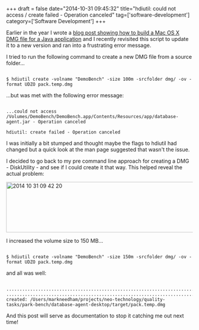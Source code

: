 +++
draft = false
date="2014-10-31 09:45:32"
title="hdiutil: could not access / create failed - Operation canceled"
tag=['software-development']
category=['Software Development']
+++

<p>Earlier in the year I wrote a <a href="http://www.markhneedham.com/blog/2014/04/07/install4j-and-applescript-creating-a-mac-os-x-application-bundle-for-a-java-application/">blog post showing how to build a Mac OS X DMG file for a Java application</a> and I recently revisited this script to update it to a new version and ran into a frustrating error message.</p>
 

<p>I tried to run the following command to create a new DMG file from a source folder...</p>



~~~text

$ hdiutil create -volname "DemoBench" -size 100m -srcfolder dmg/ -ov -format UDZO pack.temp.dmg
~~~

<p>...but was met with the following error message:



~~~text

...could not access /Volumes/DemoBench/DemoBench.app/Contents/Resources/app/database-agent.jar - Operation canceled

hdiutil: create failed - Operation canceled
~~~

<p>I was initially a bit stumped and thought maybe the flags to hdiutil had changed but a quick look at the man page suggested that wasn't the issue.</p>


<p>I decided to go back to my pre command line approach for creating a DMG - DiskUtility - and see if I could create it that way. This helped reveal the actual problem:</p>


<div>

<img src="{{<siteurl>}}/uploads/2014/10/2014-10-31_09-42-20.png" alt="2014 10 31 09 42 20" title="2014-10-31_09-42-20.png" border="0" width="600" height="136" />
</div>

<p>I increased the volume size to 150 MB...</p>



~~~text

$ hdiutil create -volname "DemoBench" -size 150m -srcfolder dmg/ -ov -format UDZO pack.temp.dmg
~~~

<p>and all was well:</p>



~~~text

....................................................................................................
..........................................................................
created: /Users/markneedham/projects/neo-technology/quality-tasks/park-bench/database-agent-desktop/target/pack.temp.dmg
~~~


<p>And this post will serve as documentation to stop it catching me out next time!</p>

